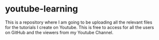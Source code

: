 # youtube-learning
This is a repository where I am going to be uploading all the relevant files for the tutorials I create on Youtube. This is free to access for all the users on GitHub and the viewers from my Youtube Channel.
